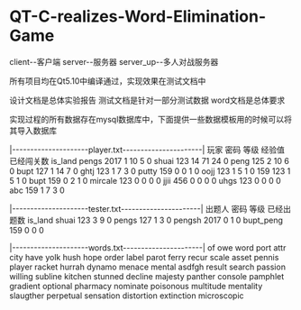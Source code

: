 # QT-C-realizes-Word-Elimination-Game
client--客户端
server--服务器
server_up--多人对战服务器

所有项目均在Qt5.10中编译通过，实现效果在测试文档中

设计文档是总体实验报告
测试文档是针对一部分测试数据
word文档是总体要求

实现过程的所有数据存在mysql数据库中，下面提供一些数据模板用的时候可以将其导入数据库

|---------------------player.txt----------------------|
玩家	密码	等级	经验值	已经闯关数	is_land
pengs	2017	1	10	5	0
shuai	123	14	71	24	0
peng	125	2	10	6	0
bupt	127	1	14	7	0
ghtj	123	1	7	3	0
putty	159	0	0	1	0
oojj	123	1	5	1	0
159	123	1	5	1	0
bupt	159	0	2	1	0
mircale	123	0	0	0	0
jjii	456	0	0	0	0
uhgs	123	0	0	0	0
abc	159	1	7	3	0

|---------------------tester.txt----------------------|
出题人	密码	等级	已经出题数	is_land
shuai	123	3	9	0
pengs	127	1	3	0
pengsh	2017	0	1	0
bupt_peng	159	0	0	0


|---------------------words.txt----------------------|
of
owe
word
port
attr
city
have
yolk
hush
hope
order
label
parot
ferry
recur
scale
asset
pennis
player
racket
hurrah
dynamo
menace
mental
asdfgh
result
search
passion
willing
subline
kitchen
stunned
decline
majesty
panther
console
pamphlet
gradient
optional
pharmacy
nominate
poisonous
multitude
mentality
slaugther
perpetual
sensation
distortion
extinction
microscopic
